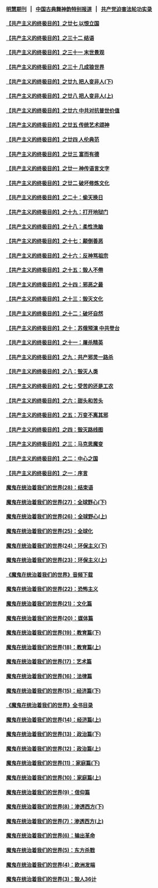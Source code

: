 #### [明慧期刊](https://github.com/gfw-breaker/mh-qikan) &nbsp;&nbsp;|&nbsp;&nbsp; [中国古典舞神韵特别报道](https://github.com/gfw-breaker/mh-news/blob/master/shenyun.md?t=07112037) &nbsp;&nbsp;|&nbsp;&nbsp; [共产党迫害法轮功实录](https://github.com/gfw-breaker/mh-news/blob/master/README.md?t=07112037)  

#### [【共产主义的终极目的】之廿七 以恨立国](../pages/nsc422/n11336944.md?t=07112037) 

#### [【共产主义的终极目的】之三十二 结语](../pages/nsc422/n11360535.md?t=07112037) 

#### [【共产主义的终极目的】之三十一 末世景观](../pages/nsc422/n11351129.md?t=07112037) 

#### [【共产主义的终极目的】之三十 几成狼世界](../pages/nsc422/n11348280.md?t=07112037) 

#### [【共产主义的终极目的】之廿九 把人变非人(下)](../pages/nsc422/n11344140.md?t=07112037) 

#### [【共产主义的终极目的】之廿八 把人变非人(上)](../pages/nsc422/n11340492.md?t=07112037) 

#### [【共产主义的终极目的】之廿六 中共对抗普世价值](../pages/nsc422/n11324785.md?t=07112037) 

#### [【共产主义的终极目的】之廿五 传统艺术颂神](../pages/nsc422/n11296396.md?t=07112037) 

#### [【共产主义的终极目的】之廿四 人伦典范](../pages/nsc422/n11296397.md?t=07112037) 

#### [【共产主义的终极目的】之廿三 富而有德](../pages/nsc422/n11283598.md?t=07112037) 

#### [【共产主义的终极目的】之廿一 神传语言文字](../pages/nsc422/n11263265.md?t=07112037) 

#### [【共产主义的终极目的】之廿二 破坏修炼文化](../pages/nsc422/n11245728.md?t=07112037) 

#### [【共产主义的终极目的】之二十：偷天换日](../pages/nsc422/n11238846.md?t=07112037) 

#### [【共产主义的终极目的】之十九：打开地狱门](../pages/nsc422/n11206376.md?t=07112037) 

#### [【共产主义的终极目的】之十八：柔性洗脑](../pages/nsc422/n11199994.md?t=07112037) 

#### [【共产主义的终极目的】之十七：颠倒善恶](../pages/nsc422/n11179782.md?t=07112037) 

#### [【共产主义的终极目的】之十六：反神骂祖宗](../pages/nsc422/n11166798.md?t=07112037) 

#### [【共产主义的终极目的】之十五：毁人不倦](../pages/nsc422/n11166792.md?t=07112037) 

#### [【共产主义的终极目的】之十四：邪恶之最](../pages/nsc422/n11150249.md?t=07112037) 

#### [【共产主义的终极目的】之十三：毁灭文化](../pages/nsc422/n11135227.md?t=07112037) 

#### [【共产主义的终极目的】之十二：破坏自然](../pages/nsc422/n11135214.md?t=07112037) 

#### [【共产主义的终极目的】之十：苏俄预演 中共登台](../pages/nsc422/n11118424.md?t=07112037) 

#### [【共产主义的终极目的】之十一：屠杀精英](../pages/nsc422/n11118442.md?t=07112037) 

#### [【共产主义的终极目的】之九：共产邪灵一路杀](../pages/nsc422/n11114139.md?t=07112037) 

#### [【共产主义的终极目的】之八：毁灭人类](../pages/nsc422/n11108503.md?t=07112037) 

#### [【共产主义的终极目的】之七：受苦的还是工农](../pages/nsc422/n11101809.md?t=07112037) 

#### [【共产主义的终极目的】之六：甜头和苦头](../pages/nsc422/n11096971.md?t=07112037) 

#### [【共产主义的终极目的】之五：万变不离其邪](../pages/nsc422/n11091285.md?t=07112037) 

#### [【共产主义的终极目的】之四：毁灭路线图](../pages/nsc422/n11086284.md?t=07112037) 

#### [【共产主义的终极目的】之三：马克思魔变](../pages/nsc422/n11061941.md?t=07112037) 

#### [【共产主义的终极目的】之二：中心之国](../pages/nsc422/n11047728.md?t=07112037) 

#### [【共产主义的终极目的】之一：序言](../pages/nsc422/n11086077.md?t=07112037) 

#### [魔鬼在统治着我们的世界(28)：结束语](../pages/nsc422/n10936246.md?t=07112037) 

#### [魔鬼在统治着我们的世界(27)：全球野心(下)](../pages/nsc422/n10928319.md?t=07112037) 

#### [魔鬼在统治着我们的世界(26)：全球野心(上)](../pages/nsc422/n10900318.md?t=07112037) 

#### [魔鬼在统治着我们的世界(25)：全球化](../pages/nsc422/n10788205.md?t=07112037) 

#### [魔鬼在统治着我们的世界(24)：环保主义(下)](../pages/nsc422/n10695307.md?t=07112037) 

#### [魔鬼在统治着我们的世界(23)：环保主义(上)](../pages/nsc422/n10688613.md?t=07112037) 

#### [《魔鬼在统治着我们的世界》音频下载](../pages/nsc422/n10635553.md?t=07112037) 

#### [魔鬼在统治着我们的世界(22)：恐怖主义](../pages/nsc422/n10614727.md?t=07112037) 

#### [魔鬼在统治着我们的世界(21)：文化篇](../pages/nsc422/n10597706.md?t=07112037) 

#### [魔鬼在统治着我们的世界(20)：媒体篇](../pages/nsc422/n10586579.md?t=07112037) 

#### [魔鬼在统治着我们的世界(19)：教育篇(下)](../pages/nsc422/n10564808.md?t=07112037) 

#### [魔鬼在统治着我们的世界(18)：教育篇(上)](../pages/nsc422/n10526970.md?t=07112037) 

#### [魔鬼在统治着我们的世界(17)：艺术篇](../pages/nsc422/n10499093.md?t=07112037) 

#### [魔鬼在统治着我们的世界(16)：法律篇](../pages/nsc422/n10485969.md?t=07112037) 

#### [魔鬼在统治着我们的世界(15)：经济篇(下)](../pages/nsc422/n10469975.md?t=07112037) 

#### [《魔鬼在统治着我们的世界》全书目录](../pages/nsc422/n10464261.md?t=07112037) 

#### [魔鬼在统治着我们的世界(14)：经济篇(上)](../pages/nsc422/n10457370.md?t=07112037) 

#### [魔鬼在统治着我们的世界(13)：政治篇(下)](../pages/nsc422/n10448270.md?t=07112037) 

#### [魔鬼在统治着我们的世界(12)：政治篇(上)](../pages/nsc422/n10444576.md?t=07112037) 

#### [魔鬼在统治着我们的世界(11)：家庭篇(下)](../pages/nsc422/n10440961.md?t=07112037) 

#### [魔鬼在统治着我们的世界(10)：家庭篇(上)](../pages/nsc422/n10435448.md?t=07112037) 

#### [魔鬼在统治着我们的世界(9)：信仰篇](../pages/nsc422/n10432159.md?t=07112037) 

#### [魔鬼在统治着我们的世界(8)：渗透西方(下)](../pages/nsc422/n10429603.md?t=07112037) 

#### [魔鬼在统治着我们的世界(7)：渗透西方(上)](../pages/nsc422/n10426013.md?t=07112037) 

#### [魔鬼在统治着我们的世界(6)：输出革命](../pages/nsc422/n10421536.md?t=07112037) 

#### [魔鬼在统治着我们的世界(5)：东方杀戮](../pages/nsc422/n10417707.md?t=07112037) 

#### [魔鬼在统治着我们的世界(4)：欧洲发端](../pages/nsc422/n10414890.md?t=07112037) 

#### [魔鬼在统治着我们的世界(3)：毁人36计](../pages/nsc422/n10411583.md?t=07112037) 

